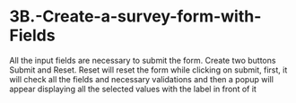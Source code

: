 # 3B.-Create-a-survey-form-with-Fields
 All the input fields are necessary to submit the form. Create two buttons Submit and Reset. Reset will reset the form while clicking on submit, first, it will check all the fields and necessary validations and then a popup will appear displaying all the selected values with the label in front of it 
